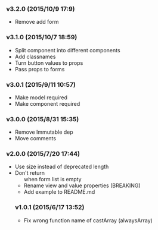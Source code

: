 ### v3.2.0	(2015/10/9 17:9)
* Remove add form

### v3.1.0	(2015/10/7 18:59)
* Split component into different components
* Add classnames
* Turn button values to props
* Pass props to forms

### v3.0.1	(2015/9/11 10:57)
* Make model required
* Make component required

### v3.0.0	(2015/8/31 15:35)
* Remove Immutable dep
* Move comments

### v2.0.0	(2015/7/20 17:44)
* Use size instead of deprecated length
* Don't return <ul> when form list is empty
* Rename view and value properties (BREAKING)
* Add example to README.md

### v1.0.1	(2015/6/17 13:52)
* Fix wrong function name of castArray (alwaysArray)

